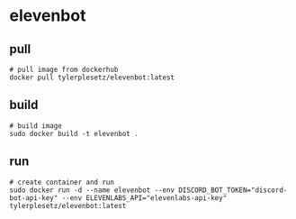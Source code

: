 # elevenbot

## pull
```docker
# pull image from dockerhub
docker pull tylerplesetz/elevenbot:latest
```

## build
```docker
# build image
sudo docker build -t elevenbot .
```


## run
```docker
# create container and run
sudo docker run -d --name elevenbot --env DISCORD_BOT_TOKEN="discord-bot-api-key" --env ELEVENLABS_API="elevenlabs-api-key" tylerplesetz/elevenbot:latest
